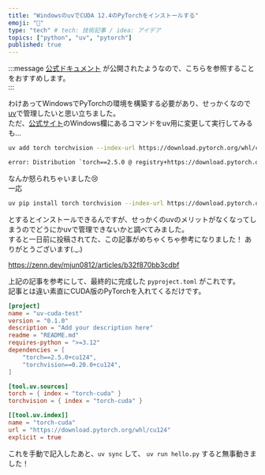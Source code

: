 ```yaml
---
title: "WindowsのuvでCUDA 12.4のPyTorchをインストールする"
emoji: "🐉"
type: "tech" # tech: 技術記事 / idea: アイデア
topics: ["python", "uv", "pytorch"]
published: true
---
```


:::message
[公式ドキュメント](https://docs.astral.sh/uv/guides/integration/pytorch) が公開されたようなので、こちらを参照することをおすすめします。  
:::

わけあってWindowsでPyTorchの環境を構築する必要があり、せっかくなので[uv](https://github.com/astral-sh/uv)で管理したいと思い立ちました。  
ただ、[公式サイト](https://pytorch.org/get-started/locally)のWindows欄にあるコマンドをuv用に変更して実行してみるも…

```sh
uv add torch torchvision --index-url https://download.pytorch.org/whl/cu124
```

```txt
error: Distribution `torch==2.5.0 @ registry+https://download.pytorch.org/whl/cu124` can't be installed because it doesn't have a source distribution or wheel for the current platform
```

なんか怒られちゃいました😢  
一応

```sh
uv pip install torch torchvision --index-url https://download.pytorch.org/whl/cu124
```

とするとインストールできるんですが、せっかくのuvのメリットがなくなってしまうのでどうにかuvで管理できないかと調べてみました。  
すると一日前に投稿されてた、この記事がめちゃくちゃ参考になりました！
ありがとうございます(._.)

https://zenn.dev/mjun0812/articles/b32f870bb3cdbf

上記の記事を参考にして、最終的に完成した `pyproject.toml` がこれです。  
記事とは違い素直にCUDA版のPyTorchを入れてくるだけです。  

```toml
[project]
name = "uv-cuda-test"
version = "0.1.0"
description = "Add your description here"
readme = "README.md"
requires-python = ">=3.12"
dependencies = [
    "torch==2.5.0+cu124",
    "torchvision==0.20.0+cu124",
]

[tool.uv.sources]
torch = { index = "torch-cuda" }
torchvision = { index = "torch-cuda" }

[[tool.uv.index]]
name = "torch-cuda"
url = "https://download.pytorch.org/whl/cu124"
explicit = true
```

これを手動で記入したあと、`uv sync` して、 `uv run hello.py` すると無事動きました！  
